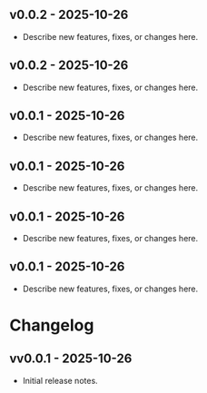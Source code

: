 ## v0.0.2 - 2025-10-26

- Describe new features, fixes, or changes here.

## v0.0.2 - 2025-10-26

- Describe new features, fixes, or changes here.

## v0.0.1 - 2025-10-26

- Describe new features, fixes, or changes here.

## v0.0.1 - 2025-10-26

- Describe new features, fixes, or changes here.

## v0.0.1 - 2025-10-26

- Describe new features, fixes, or changes here.

## v0.0.1 - 2025-10-26

- Describe new features, fixes, or changes here.

# Changelog

## vv0.0.1 - 2025-10-26

- Initial release notes.
